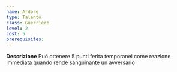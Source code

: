 ```yaml
---
name: Ardore
type: Talento
class: Guerriero
level: 2
cost: 5
prerequisites: 
---
```


**Descrizione**
Può ottenere 5 punti ferita temporanei come reazione immediata quando rende
sanguinante un avversario